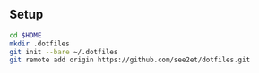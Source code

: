 ## Setup
```bash
cd $HOME
mkdir .dotfiles
git init --bare ~/.dotfiles
git remote add origin https://github.com/see2et/dotfiles.git
```
